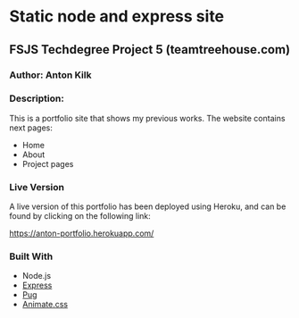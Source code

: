 # Static node and express site

## FSJS Techdegree Project 5 (teamtreehouse.com)

### Author: Anton Kilk

### Description:

This is a portfolio site that shows my previous works. The website contains next pages:
* Home
* About
* Project pages

### Live Version

A live version of this portfolio has been deployed using Heroku, and can be found by clicking on the following link:

https://anton-portfolio.herokuapp.com/

### Built With

* Node.js
* [Express](https://expressjs.com/)
* [Pug](https://pugjs.org/api/getting-started.html)
* [Animate.css](https://github.com/daneden/animate.css)
 
